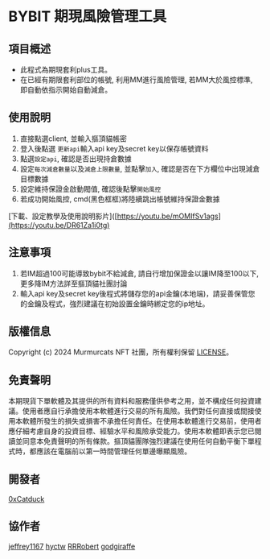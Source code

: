 # BYBIT 期現風險管理工具


## 項目概述
- 此程式為期現套利plus工具。
- 在已經有期限套利部位的帳號, 利用MM進行風險管理, 若MM大於風控標準, 即自動依指示開始自動減倉。

## 使用說明
1. 直接點選client, 並輸入摳頂貓帳密
2. 登入後點選 `更新api`輸入api key及secret key以保存帳號資料
3. 點選`設定api`, 確認是否出現持倉數據
4. 設定`每次減倉數量`以及`減倉上限數量`, 並點擊`加入`, 確認是否在下方欄位中出現減倉目標數據
5. 設定維持保證金啟動閥值, 確認後點擊`開始風控`
7. 若成功開始風控, cmd(黑色框框)將陸續跳出帳號維持保證金數據

[下載、設定教學及使用說明影片]([https://youtu.be/mOMIfSv1ags](https://youtu.be/DR61Za1i0tg)

## 注意事項
1. 若IM超過100可能導致bybit不給減倉, 請自行增加保證金以讓IM降至100以下, 更多降IM方法詳至摳頂貓社團討論
2. 輸入api key及secret key後程式將儲存您的api金鑰(本地端)，請妥善保管您的金鑰及程式，強烈建議在初始設置金鑰時綁定您的ip地址。


## 版權信息
Copyright (c) 2024 Murmurcats NFT 社團，所有權利保留 [LICENSE](LICENSE)。

## 免責聲明
本期現貨下單軟體及其提供的所有資料和服務僅供參考之用，並不構成任何投資建議。使用者應自行承擔使用本軟體進行交易的所有風險。我們對任何直接或間接使用本軟體所發生的損失或損害不承擔任何責任。在使用本軟體進行交易前，使用者應仔細考慮自身的投資目標、經驗水平和風險承受能力。使用本軟體即表示您已閱讀並同意本免責聲明的所有條款。摳頂貓團隊強烈建議在使用任何自動平衡下單程式時，都應該在電腦前以第一時間管理任何單邊曝顯風險。


## 開發者
[0xCatduck](https://github.com/0xCatduck)

## 協作者
[jeffrey1167](https://github.com/jeffrey1167)
[hyctw](https://github.com/hyc5566)
[RRRobert](https://github.com/yuying990718)
[godgiraffe](https://github.com/godgiraffe)
